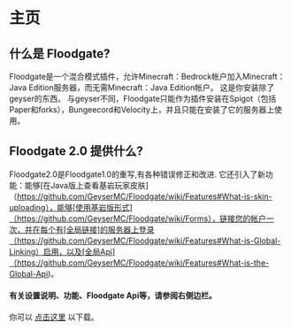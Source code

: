 # 主页

## 什么是 Floodgate?

Floodgate是一个混合模式插件，允许Minecraft：Bedrock帐户加入Minecraft：Java Edition服务器，而无需Minecraft：Java Edition帐户。 这是你安装除了geyser的东西。 与geyser不同，Floodgate只能作为插件安装在Spigot（包括Paper和forks），Bungeecord和Velocity上，并且只能在安装了它的服务器上使用。

## Floodgate 2.0 提供什么?

Floodgate2.0是Floodgate1.0的重写,有各种错误修正和改进. 它还引入了新功能：能够[在Java版上查看基岩玩家皮肤]（https://github.com/GeyserMC/Floodgate/wiki/Features#What-is-skin-uploading），能够[使用基岩版形式]（https://github.com/GeyserMC/Floodgate/wiki/Forms），链接您的帐户一次，并在每个有[全局链接]的服务器上登录（https://github.com/GeyserMC/Floodgate/wiki/Features#What-is-Global-Linking）启用，以及[全局Api]（https://github.com/GeyserMC/Floodgate/wiki/Features#What-is-the-Global-Api)。

#### 有关设置说明、功能、Floodgate Api等，请参阅右侧边栏。

你可以 [点击这里](https://ci.opencollab.dev/job/GeyserMC/job/Floodgate/job/master/) 以下载。
